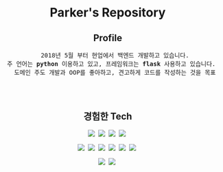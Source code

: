 

<h1 align="center">Parker's Repository</h1>



<h2 align="center">Profile</h2>

<pre align="center">
	2018년 5월 부터 현업에서 백엔드 개발하고 있습니다.
  주 언어는 <b>python</b> 이용하고 있고, 프레임워크는 <b>flask</b> 사용하고 있습니다.
	도메인 주도 개발과 OOP를 좋아하고, 견고하게 코드를 작성하는 것을 목표로 합니다.
</pre>

<br/><br/>

<h2 align="center"> 경험한 Tech </h2>

<p align="center">
  <img src="https://img.shields.io/badge/Python-3776AB?style=for-the-badge&logo=python&logoColor=white"/></a>&nbsp 
  <img src="https://img.shields.io/badge/Java-ED8B00?style=for-the-badge&logo=java&logoColor=white"/></a>&nbsp 
  <img src="https://img.shields.io/badge/C-00599C?style=for-the-badge&logo=c&logoColor=white"/></a>&nbsp 
  <img src="https://img.shields.io/badge/TypeScript-007ACC?style=for-the-badge&logo=typescript&logoColor=white"/></a>&nbsp 
</p>

<p align="center">
  <img src="https://img.shields.io/badge/Flask-000000?style=for-the-badge&logo=flask&logoColor=white"/></a>&nbsp 
  <img src="https://img.shields.io/badge/Docker-2CA5E0?style=for-the-badge&logo=docker&logoColor=white"/></a>&nbsp 
  <img src="https://img.shields.io/badge/kubernetes-326ce5.svg?&style=for-the-badge&logo=kubernetes&logoColor=white"/></a>&nbsp 
  <img src="https://img.shields.io/badge/Angular-DD0031?style=for-the-badge&logo=angular&logoColor=white"/></a>&nbsp 
  <img src="https://img.shields.io/badge/Jenkins-D24939?style=for-the-badge&logo=Jenkins&logoColor=white"/></a>&nbsp 
  <img src="https://img.shields.io/badge/Elastic_Search-005571?style=for-the-badge&logo=elasticsearch&logoColor=white"/></a>&nbsp 
</p>

<p align="center">
	<img src="https://img.shields.io/badge/MySQL-00000F?style=for-the-badge&logo=mysql&logoColor=white"/></a>&nbsp 
	<img src="https://img.shields.io/badge/MongoDB-4EA94B?style=for-the-badge&logo=mongodb&logoColor=white"/></a>&nbsp 
</p>

